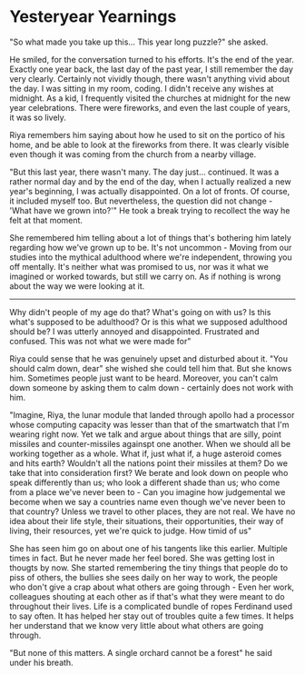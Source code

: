 # Yesteryear Yearnings

"So what made you take up this… This year long puzzle?" she asked. 

He smiled, for the conversation turned to his efforts. It's the end of the year. Exactly one year back, the last day of the past year, I still remember the day very clearly. Certainly not vividly though, there wasn't anything vivid about the day. I was sitting in my room, coding. I didn't receive any wishes at midnight. As a kid, I frequently visited the churches at midnight for the new year celebrations. There were fireworks, and even the last couple of years, it was so lively. 

Riya remembers him saying about how he used to sit on the portico of his home, and be able to look at the fireworks from there. It was clearly visible even though it was coming from the church from a nearby village. 

"But this last year, there wasn't many. The day just… continued. It was a rather normal day and by the end of the day, when I actually realized a new year's beginning, I was actually disappointed. On a lot of fronts. Of course, it included myself too. But nevertheless, the question did not change - 'What have we grown into?'" He took a break trying to recollect the way he felt at that moment. 

She remembered him telling about a lot of things that's bothering him lately regarding how we've grown up to be. It's not uncommon - Moving from our studies into the mythical adulthood where we're independent, throwing you off mentally. It's neither what was promised to us, nor was it what we imagined or worked towards, but still we carry on. As if nothing is wrong about the way we were looking at it. 

---

Why didn't people of my age do that? What's going on with us? Is this what's supposed to be adulthood? Or is this what we supposed adulthood should be? I was utterly annoyed and disappointed. Frustrated and confused. This was not what we were made for" 

Riya could sense that he was genuinely upset and disturbed about it. "You should calm down, dear" she wished she could tell him that. But she knows him. Sometimes people just want to be heard. Moreover,  you can't calm down someone by asking them to calm down - certainly does not work with him. 

"Imagine, Riya, the lunar module that landed through apollo had a processor whose computing capacity was lesser than that of the smartwatch that I'm wearing right now. Yet we talk and argue about things that are silly, point missiles and counter-missiles againspt one another. When we should all be working together as a whole. What if, just what if, a huge asteroid comes and hits earth? Wouldn't all the nations point their missiles at them? Do we take that into consideration first? We berate and look down on people who speak differently than us; who look a different shade than us; who come from a place we've never been to - Can you imagine how judgemental we become when we say a countries name even though we've never been to that country? Unless we travel to other places, they are not real. We have no idea about their life style, their situations, their opportunities, their way of living, their resources, yet we're quick to judge. How timid of us"

She has seen him go on about one of his tangents like this earlier. Multiple times in fact. But he never made her feel bored. She was getting lost in thougts by now. She started remembering the tiny things that people do to piss of others, the bullies she sees daily on her way to work, the people who don't give a crap about what others are going through - Even her work, colleagues shouting at each other as if that's what they were meant to do throughout their lives. Life is a complicated bundle of ropes Ferdinand used to say often. It has helped her stay out of troubles quite a few times. It helps her understand that we know very little about what others are going through. 

"But none of this matters. A single orchard cannot be a forest" he said under his breath. 
